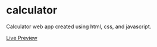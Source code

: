 # calculator
Calculator web app created using html, css, and javascript.  

[Live Preview](https://p0tato00.github.io/calculator)
